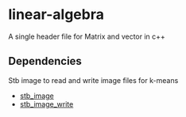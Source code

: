# linear-algebra
A single header file for Matrix and vector in c++
## Dependencies

Stb image to read and write image files for k-means

- [stb_image](https://github.com/nothings/stb)
- [stb_image_write](https://github.com/nothings/stb)
